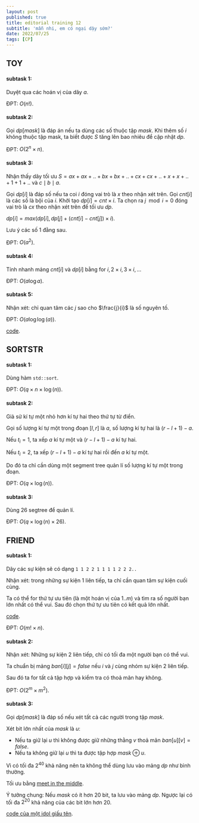 ```yaml
---
layout: post
published: true
title: editorial training 12
subtitle: 'mẫn nhi, em có ngại dậy sớm?'
date: 2022/07/25
tags: [CP]
---
```


## TOY

#### subtask 1:

Duyệt qua các hoán vị của dãy $a$.

ĐPT: $O(n!)$.

#### subtask 2:

Gọi $dp[mask]$ là đáp án nếu ta dùng các số thuộc tập $mask$. Khi thêm số $i$ không thuộc tập mask, ta biết được $S$ tăng lên bao nhiêu để cập nhật $dp$.

ĐPT: $O(2^n \times n)$.

#### subtask 3:

Nhận thấy dãy tối ưu $S = ax + ax + .. + bx + bx + .. + cx + cx + .. + x + x + .. + 1 + 1 + ..$ và $c \mid b \mid a$.

Gọi $dp[i]$ là đáp số nếu ta coi $i$ đóng vai trò là $x$ theo nhận xét trên. Gọi $cnt[i]$ là các số là bội của $i$. Khởi tạo $dp[i] = cnt \times i$. Ta chọn ra $j \mod i = 0$ đóng vai trò là $cx$ theo nhận xét trên để tối ưu $dp$.

$dp[i] = max(dp[i], dp[j] + (cnt[i] - cnt[j]) \times i)$.

Lưu ý các số $1$ đằng sau.

ĐPT: $O(a^2)$.
 
#### subtask 4:

Tính nhanh mảng $cnt[i]$ và $dp[i]$ bằng for $i, 2 \times i, 3 \times i, ..$.

ĐPT: $O(a \log a)$.

#### subtask 5:

Nhận xét: chỉ quan tâm các $j$ sao cho $\frac{j}{i}$ là số nguyên tố.

ĐPT: $O(a \log\log(a))$.

[code](https://ideone.com/vawCoS).

## SORTSTR

#### subtask 1:

Dùng hàm `std::sort`.

ĐPT: $O(q \times n \times \log(n))$.

#### subtask 2:

Giả sử kí tự một nhỏ hơn kí tự hai theo thứ tự từ điển.

Gọi số lượng kí tự một trong đoạn $[l, r]$ là $a$, số lượng kí tự hai là $(r - l + 1) - a$.

Nếu $t_i = 1$, ta xếp $a$ kí tự một và $(r - l + 1) - a$ kí tự hai.

Nếu $t_i = 2$, ta xếp $(r - l + 1) - a$ kí tự hai rồi đến $a$ kí tự một.

Do đó ta chỉ cần dùng một segment tree quản lí số lượng kí tự một trong đoạn.

ĐPT: $O(q \times \log(n))$.

#### subtask 3:

Dùng $26$ segtree để quản lí.

ĐPT: $O(q \times \log(n) \times 26)$.

## FRIEND

#### subtask 1:

Dãy các sự kiện sẽ có dạng
`1 1 2 2 1 1 1 1 2 2 2..`

Nhận xét: trong những sự kiện $1$ liên tiếp, ta chỉ cần quan tâm sự kiện cuối cùng.

Ta có thể for thứ tự ưu tiên (là một hoán vị của $1..m$) và tìm ra số người bạn lớn nhất có thể vui. Sau đó chọn thứ tự ưu tiên có kết quả lớn nhất.

[code](https://ideone.com/gjjTN5).

ĐPT: $O(m! \times n)$.

#### subtask 2:

Nhận xét: Những sự kiện $2$ liên tiếp, chỉ có tối đa một người bạn có thể vui.

Ta chuẩn bị mảng $ban[i][j] = false$ nếu $i$ và $j$ cùng nhóm sự kiện $2$ liên tiếp.

Sau đó ta for tất cả tập hợp và kiểm tra có thoả mãn hay không.

ĐPT: $O(2^m \times m^2)$.

#### subtask 3:

Gọi $dp[mask]$ là đáp số nếu xét tất cả các người trong tập $mask$.

Xét bit lớn nhất của $mask$ là $u$:
- Nếu ta giữ lại $u$ thì không được giữ những thằng $v$ thoả mãn $ban[u][v] = false$. 
- Nếu ta không giữ lại $u$ thì ta được tập hợp $mask \oplus u$.

Vì có tối đa $2^{40}$ khả năng nên ta không thể dùng lưu vào mảng $dp$ như bình thường. 

Tối ưu bằng [meet in the middle](https://usaco.guide/gold/meet-in-the-middle?lang=cpp).

Ý tưởng chung: Nếu $mask$ có ít hơn $20$ bit, ta lưu vào mảng $dp$. Ngược lại có tối đa $2^{20}$ khả năng của các bit lớn hơn $20$.

[code của một idol giấu tên](https://ideone.com/uvfyQ2).

